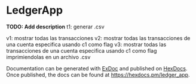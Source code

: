 # LedgerApp

**TODO: Add description**
t1: generar .csv

v1: mostrar todas las transacciones
v2: mostrar todas las transacciones de una cuenta especifica usando c1 como flag
v3: mostrar todas las transacciones de una cuenta especifica usando c1 como flag imprimiendolas en un archivo .csv



Documentation can be generated with [ExDoc](https://github.com/elixir-lang/ex_doc)
and published on [HexDocs](https://hexdocs.pm). Once published, the docs can
be found at <https://hexdocs.pm/ledger_app>.

